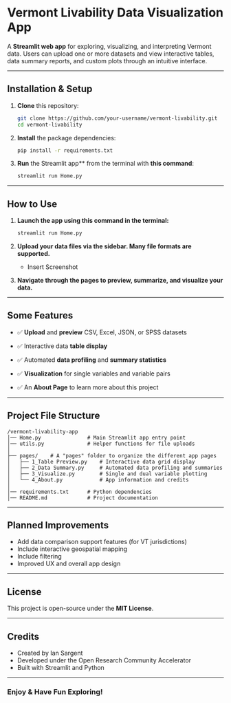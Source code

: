 # Vermont Livability Data Visualization App

A **Streamlit web app** for exploring, visualizing, and interpreting Vermont data. Users can upload one or more datasets and view interactive tables, data summary reports, and custom plots through an intuitive interface.

---


## Installation & Setup

1. **Clone** this repository:

   ```sh
   git clone https://github.com/your-username/vermont-livability.git
   cd vermont-livability
   ```

3. **Install** the package dependencies:

   ```sh
   pip install -r requirements.txt
   ```

4. **Run** the Streamlit app** from the terminal with **this command**:

   ```sh
   streamlit run Home.py
   ```

---


## How to Use

1. **Launch the app using this command in the terminal:**

   ```sh
   streamlit run Home.py
   ```

2. **Upload your data files via the sidebar. Many file formats are supported.**

   * Insert Screenshot
   
3. **Navigate through the pages to preview, summarize, and visualize your data.**

---


## Some Features


- ✅ **Upload** and **preview** CSV, Excel, JSON, or SPSS datasets

- ✅ Interactive data **table display**

- ✅ Automated **data profiling** and **summary statistics**

- ✅ **Visualization** for single variables and variable pairs

- ✅ An **About Page** to learn more about this project

---


## Project File Structure

```
/vermont-livability-app
│── Home.py               # Main Streamlit app entry point
│── utils.py              # Helper functions for file uploads
│
├── pages/    # A "pages" folder to organize the different app pages
│   ├── 1_Table Preview.py    # Interactive data grid display
│   ├── 2_Data Summary.py     # Automated data profiling and summaries
│   ├── 3_Visualize.py        # Single and dual variable plotting
│   └── 4_About.py            # App information and credits
│
│── requirements.txt      # Python dependencies
│── README.md             # Project documentation
```

---

## Planned Improvements

- Add data comparison support features (for VT jurisdictions)
- Include interactive geospatial mapping
- Include filtering 
- Improved UX and overall app design

---

## License

This project is open-source under the **MIT License**.

---

## Credits

- Created by Ian Sargent  
- Developed under the Open Research Community Accelerator  
- Built with Streamlit and Python

---

### Enjoy & Have Fun Exploring!
